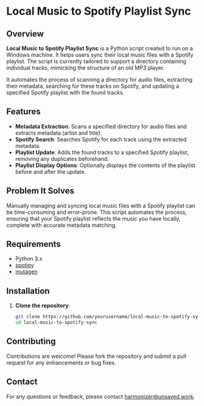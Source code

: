 # Local Music to Spotify Playlist Sync

## Overview
**Local Music to Spotify Playlist Sync** is a Python script created to run on a Windows machine. It helps users sync their local music files with a Spotify playlist. The script is currently tailored to support a directory containing individual tracks, mimicking the structure of an old MP3 player.

It automates the process of scanning a directory for audio files, extracting their metadata, searching for these tracks on Spotify, and updating a specified Spotify playlist with the found tracks.

## Features
- **Metadata Extraction**: Scans a specified directory for audio files and extracts metadata (artist and title).
- **Spotify Search**: Searches Spotify for each track using the extracted metadata.
- **Playlist Update**: Adds the found tracks to a specified Spotify playlist, removing any duplicates beforehand.
- **Playlist Display Options**: Optionally displays the contents of the playlist before and after the update.

## Problem It Solves
Manually managing and syncing local music files with a Spotify playlist can be time-consuming and error-prone. This script automates the process, ensuring that your Spotify playlist reflects the music you have locally, complete with accurate metadata matching.

## Requirements
- Python 3.x
- [spotipy](https://spotipy.readthedocs.io/en/2.19.0/)
- [mutagen](https://mutagen.readthedocs.io/en/latest/)

## Installation
1. **Clone the repository**:
   ```bash
   git clone https://github.com/yourusername/local-music-to-spotify-sync.git
   cd local-music-to-spotify-sync
   
## Contributing
Contributions are welcome! Please fork the repository and submit a pull request for any enhancements or bug fixes.

## Contact
For any questions or feedback, please contact harmonizer@unsaved.work.
